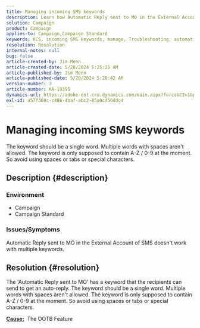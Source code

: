 ```yaml
---
title: Managing incoming SMS keywords
description: Learn how Automatic Reply sent to MO in the External Account of SMS doesn't work with multiple keywords.
solution: Campaign
product: Campaign
applies-to: Campaign,Campaign Standard
keywords: KCS, incoming SMS keywords, manage, Troubleshooting, automatic reply, MO, OOTB
resolution: Resolution
internal-notes: null
bug: false
article-created-by: Jim Menn
article-created-date: 5/20/2024 5:25:25 AM
article-published-by: Jim Menn
article-published-date: 5/20/2024 5:28:42 AM
version-number: 3
article-number: KA-19395
dynamics-url: https://adobe-ent.crm.dynamics.com/main.aspx?forceUCI=1&pagetype=entityrecord&etn=knowledgearticle&id=d8807459-6916-ef11-9f8a-6045bd006268
exl-id: a57f368c-c486-4baf-abc2-85a0c456ddc4
---
```

# Managing incoming SMS keywords


The keyword should be a single word. Multiple words with spaces aren't allowed. The keyword is only supposed to contain A-Z / 0-9 at the moment. So avoid using spaces or tabs or special characters.

## Description {#description}


### <b>Environment</b>

- Campaign
- Campaign Standard




### <b>Issues/Symptoms</b>

Automatic Reply sent to MO in the External Account of SMS doesn't work with multiple keywords.


## Resolution {#resolution}


The 'Automatic Reply sent to MO' has a keyword that the recipients can send to get an auto-reply. The keyword should be a single word. Multiple words with spaces aren't allowed. The keyword is only supposed to contain A-Z / 0-9 at the moment. So avoid using spaces or tabs or special characters.

<b><u>Cause:</u></b>  The OOTB Feature
